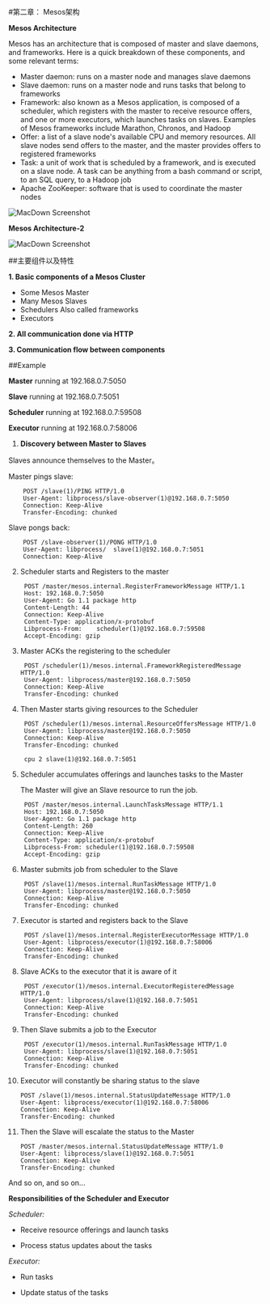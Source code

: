 

#第二章： Mesos架构

**Mesos Architecture**

Mesos has an architecture that is composed of master and slave daemons, and frameworks. Here is a quick breakdown of these components, and some relevant terms:

* Master daemon: runs on a master node and manages slave daemons
* Slave daemon: runs on a master node and runs tasks that belong to frameworks
* Framework: also known as a Mesos application, is composed of a scheduler, which registers with the master to receive resource offers, and one or more executors, which launches tasks on slaves. Examples of Mesos frameworks include Marathon, Chronos, and Hadoop
* Offer: a list of a slave node's available CPU and memory resources. All slave nodes send offers to the master, and the master provides offers to registered frameworks
* Task: a unit of work that is scheduled by a framework, and is executed on a slave node. A task can be anything from a bash command or script, to an SQL query, to a Hadoop job
* Apache ZooKeeper: software that is used to coordinate the master nodes


![MacDown Screenshot](file:///Users/zhangwusheng/Documents/mesos-doc/mesos_architecture.png)

**Mesos Architecture-2**

![MacDown Screenshot](file:///Users/zhangwusheng/Documents/mesos-doc/mesos-architecture-2.png)

##主要组件以及特性

**1. Basic components of a Mesos Cluster**
* Some Mesos Master 
* Many Mesos Slaves 
* Schedulers Also called frameworks 
* Executors

**2. All communication done via HTTP**

**3. Communication flow between components**

##Example
**Master** running at 192.168.0.7:5050 

**Slave** running at 192.168.0.7:5051**Scheduler** running at 192.168.0.7:59508
**Executor** running at 192.168.0.7:58006

1. **Discovery between Master to Slaves**  
  Slaves announce themselves to the Master。
  
   Master pings slave:        POST /slave(1)/PING HTTP/1.0        User-Agent: libprocess/slave-observer(1)@192.168.0.7:5050          
        Connection: Keep-Alive        Transfer-Encoding: chunked
          Slave pongs back:
          POST /slave-observer(1)/PONG HTTP/1.0 
        User-Agent: libprocess/  slave(1)@192.168.0.7:5051 
        Connection: Keep-Alive
        
2. Scheduler starts and Registers to the master
        POST /master/mesos.internal.RegisterFrameworkMessage HTTP/1.1 
        Host: 192.168.0.7:5050        User-Agent: Go 1.1 package http        Content-Length: 44        Connection: Keep-Alive        Content-Type: application/x-protobuf 
        Libprocess-From:    scheduler(1)@192.168.0.7:59508     
        Accept-Encoding: gzip

3. Master ACKs the registering to the scheduler
        POST /scheduler(1)/mesos.internal.FrameworkRegisteredMessage HTTP/1.0 
        User-Agent: libprocess/master@192.168.0.7:5050        Connection: Keep-Alive        Transfer-Encoding: chunked
4. Then Master starts giving resources to the Scheduler
        POST /scheduler(1)/mesos.internal.ResourceOffersMessage HTTP/1.0 
        User-Agent: libprocess/master@192.168.0.7:5050        Connection: Keep-Alive        Transfer-Encoding: chunked        cpu 2 slave(1)@192.168.0.7:5051
5. Scheduler accumulates offerings and launches tasks to the Master

   The Master will give an Slave resource to run the job.
   
        POST /master/mesos.internal.LaunchTasksMessage HTTP/1.1 
        Host: 192.168.0.7:5050        User-Agent: Go 1.1 package http        Content-Length: 260        Connection: Keep-Alive        Content-Type: application/x-protobuf 
        Libprocess-From: scheduler(1)@192.168.0.7:59508 
        Accept-Encoding: gzip
6. Master submits job from scheduler to the Slave

        POST /slave(1)/mesos.internal.RunTaskMessage HTTP/1.0 
        User-Agent: libprocess/master@192.168.0.7:5050   
        Connection: Keep-Alive        Transfer-Encoding: chunked
        
7. Executor is started and registers back to the Slave

        POST /slave(1)/mesos.internal.RegisterExecutorMessage HTTP/1.0 
        User-Agent: libprocess/executor(1)@192.168.0.7:58006 
        Connection: Keep-Alive        Transfer-Encoding: chunked
   
8. Slave ACKs to the executor that it is aware of it

        POST /executor(1)/mesos.internal.ExecutorRegisteredMessage HTTP/1.0 
        User-Agent: libprocess/slave(1)@192.168.0.7:5051        Connection: Keep-Alive        Transfer-Encoding: chunked
        
9. Then Slave submits a job to the Executor

        POST /executor(1)/mesos.internal.RunTaskMessage HTTP/1.0 
        User-Agent: libprocess/slave(1)@192.168.0.7:5051 
        Connection: Keep-Alive        Transfer-Encoding: chunked 
10. Executor will constantly be sharing status to the slave

        POST /slave(1)/mesos.internal.StatusUpdateMessage HTTP/1.0 
        User-Agent: libprocess/executor(1)@192.168.0.7:58006 
        Connection: Keep-Alive        Transfer-Encoding: chunked  
11. Then the Slave will escalate the status to the Master
        
        POST /master/mesos.internal.StatusUpdateMessage HTTP/1.0 
        User-Agent: libprocess/slave(1)@192.168.0.7:5051 
        Connection: Keep-Alive        Transfer-Encoding: chunked
        
 And so on, and so on...


**Responsibilities of the Scheduler and Executor***Scheduler:*
* Receive resource offerings and launch tasks
* Process status updates about the tasks*Executor:*

* Run tasks
 * Update status of the tasks

